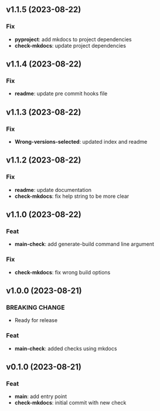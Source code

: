 ## v1.1.5 (2023-08-22)

### Fix

- **pyproject**: add mkdocs to project dependencies
- **check-mkdocs**: update project dependencies

## v1.1.4 (2023-08-22)

### Fix

- **readme**: update pre commit hooks file

## v1.1.3 (2023-08-22)

### Fix

- **Wrong-versions-selected**: updated index and readme

## v1.1.2 (2023-08-22)

### Fix

- **readme**: update documentation
- **check-mkdocs**: fix help string to be more clear

## v1.1.0 (2023-08-22)

### Feat

- **main-check**: add generate-build command line argument

### Fix

- **check-mkdocs**: fix wrong build options

## v1.0.0 (2023-08-21)

### BREAKING CHANGE

- Ready for release

### Feat

- **main-check**: added checks using mkdocs

## v0.1.0 (2023-08-21)

### Feat

- **main**: add entry point
- **check-mkdocs**: initial commit with new check
